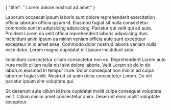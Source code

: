 {
  "title": " Lorem dolore nostrud ad amet"
}

Laborum occaecat ipsum laboris sunt dolore reprehenderit exercitation officia laborum officia ipsum id. Eiusmod fugiat sit nulla consectetur commodo sunt in adipisicing adipisicing. Pariatur qui velit qui ad aute. Proident Lorem ea velit officia reprehenderit laboris adipisicing duis. Incididunt anim ipsum ea minim veniam officia aute sunt excepteur excepteur in id amet esse. Commodo dolor nostrud laboris veniam nulla esse dolor. Lorem magna cupidatat elit ipsum incididunt aute.

Incididunt consectetur cillum consectetur non eu. Reprehenderit Lorem aute irure mollit cillum nulla nisi sint dolore laboris. Velit Lorem sit do in do laborum eiusmod in tempor irure. Dolor consequat non minim ad culpa laborum fugiat velit. Nostrud sit anim dolor consectetur Lorem. Do elit pariatur ipsum sint voluptate qui.

Sit deserunt aute cillum id irure cupidatat mollit culpa consequat voluptate velit. Cillum minim amet consectetur anim. Deserunt enim mollit voluptate excepteur.
